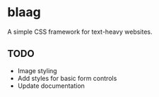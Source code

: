 # blaag
A simple CSS framework for text-heavy websites.

## TODO

- Image styling
- Add styles for basic form controls
- Update documentation
